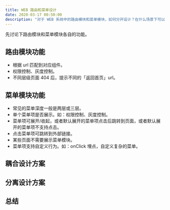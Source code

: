 ```yaml
---
title: WEB 路由和菜单设计
date: 2020-03-17 00:50:00
description: "对于 WEB 系统中的路由模块和菜单模块，如何分开设计？在什么场景下可以将它们耦合到一起，耦合到一起时应该如何设计，这种方案的缺点是什么？"
---
```


先讨论下路由模块和菜单模块各自的功能。
## 路由模块功能
- 根据 url 匹配到对应组件。
- 权限控制、灰度控制。
- 不同层级页面 404 后，提示不同的「返回首页」url。

## 菜单模块功能
- 常见的菜单深度一般是两层或三层。
- 单个菜单项是否展示。如：权限控制、灰度控制。
- 菜单项可展开/收起，或者默认展开的菜单项点击后跳转到页面，或者默认展开的菜单项不支持点击。
- 点击菜单项可跳转到外部链接。
- 某些页面不需要展示菜单模块。
- 菜单项支持自定义行为。如：onClick 埋点，自定义复杂的菜单。

## 耦合设计方案


## 分离设计方案


## 总结
